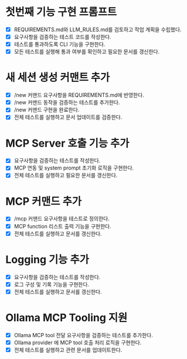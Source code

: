 # 첫번째 기능 구현 프롬프트
- [x] REQUIREMENTS.md와 LLM_RULES.md를 검토하고 작업 계획을 수립했다.
- [x] 요구사항을 검증하는 테스트 코드를 작성한다.
- [x] 테스트를 통과하도록 CLI 기능을 구현한다.
- [x] 모든 테스트를 실행해 통과 여부를 확인하고 필요한 문서를 갱신한다.

# 새 세션 생성 커맨트 추가
- [x] /new 커맨드 요구사항을 REQUIREMENTS.md에 반영한다.
- [x] /new 커맨드 동작을 검증하는 테스트를 추가한다.
- [x] /new 커맨드 구현을 완료한다.
- [x] 전체 테스트를 실행하고 문서 업데이트를 검증한다.

# MCP Server 호출 기능 추가
- [x] 요구사항을 검증하는 테스트를 작성한다.
- [x] MCP 연동 및 system prompt 초기화 로직을 구현한다.
- [x] 전체 테스트를 실행하고 필요한 문서를 갱신한다.

# MCP 커맨드 추가
- [x] /mcp 커맨드 요구사항을 테스트로 정의한다.
- [x] MCP function 리스트 출력 기능을 구현한다.
- [x] 전체 테스트를 실행하고 문서를 갱신한다.

# Logging 기능 추가
- [x] 요구사항을 검증하는 테스트를 작성한다.
- [x] 로그 구성 및 기록 기능을 구현한다.
- [x] 전체 테스트를 실행하고 문서를 갱신한다.

# Ollama MCP Tooling 지원
- [x] Ollama MCP tool 전달 요구사항을 검증하는 테스트를 추가한다.
- [x] Ollama provider 에 MCP tool 호출 처리 로직을 구현한다.
- [x] 전체 테스트를 실행하고 관련 문서를 업데이트한다.
